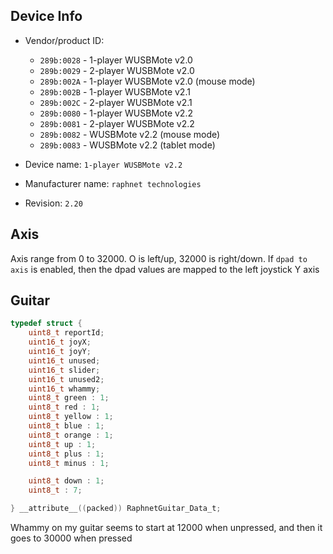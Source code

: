 ## Device Info

- Vendor/product ID:
  - `289b:0028` - 1-player WUSBMote v2.0
  - `289b:0029` - 2-player WUSBMote v2.0
  - `289b:002A` - 1-player WUSBMote v2.0 (mouse mode)
  - `289b:002B` - 1-player WUSBMote v2.1
  - `289b:002C` - 2-player WUSBMote v2.1
  - `289b:0080` - 1-player WUSBMote v2.2
  - `289b:0081` - 2-player WUSBMote v2.2
  - `289b:0082` - WUSBMote v2.2 (mouse mode)
  - `289b:0083` - WUSBMote v2.2 (tablet mode)

- Device name: `1-player WUSBMote v2.2`
- Manufacturer name: `raphnet technologies`
- Revision: `2.20`

## Axis
Axis range from 0 to 32000. O is left/up, 32000 is right/down. 
If `dpad to axis` is enabled, then the dpad values are mapped to the left joystick Y axis

## Guitar
```c
typedef struct {
    uint8_t reportId;
    uint16_t joyX;
    uint16_t joyY;
    uint16_t unused;
    uint16_t slider;
    uint16_t unused2;
    uint16_t whammy;
    uint8_t green : 1;
    uint8_t red : 1;
    uint8_t yellow : 1;
    uint8_t blue : 1;
    uint8_t orange : 1;
    uint8_t up : 1;
    uint8_t plus : 1;
    uint8_t minus : 1;

    uint8_t down : 1;
    uint8_t : 7;

} __attribute__((packed)) RaphnetGuitar_Data_t;
```
Whammy on my guitar seems to start at 12000 when unpressed, and then it goes to 30000 when pressed